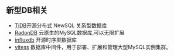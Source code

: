## 新型DB相关
- [TiDB](TiDB/README.md)开源分布式 NewSQL 关系型数据库
- [RadonDB](RadonDB/README.md) 云原生的MySQL数据库,可以无限扩展
- [influxdb](influxdb/README.md) 开源时序型数据库
- [vitess](vitess/README.md) 数据库中间件，用于部署、扩展和管理大型MySQL实例集群。